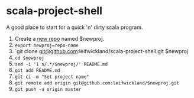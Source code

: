 scala-project-shell
====================

A good place to start for a quick 'n' dirty scala program.

1. Create a [new repo](https://github.com/new) named $newproj.
2. `export newproj=repo-name`
3. `git clone git@github.com:leifwickland/scala-project-shell.git $newproj
4. `cd $newproj`
5. `sed -i '1 s/.*/$newproj/' README.md`
6. `git add README.md`
7. `git ci -m "Set project name"`
8. `git remote add origin git@github.com:leifwickland/$newproj.git`
9. `git push -u origin master`

